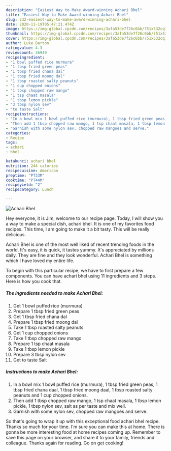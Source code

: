 ```yaml
---
description: "Easiest Way to Make Award-winning Achari Bhel"
title: "Easiest Way to Make Award-winning Achari Bhel"
slug: 232-easiest-way-to-make-award-winning-achari-bhel
date: 2020-11-19T05:47:21.474Z
image: https://img-global.cpcdn.com/recipes/3afa53de7f26c6bb/751x532cq70/achari-bhel-recipe-main-photo.jpg
thumbnail: https://img-global.cpcdn.com/recipes/3afa53de7f26c6bb/751x532cq70/achari-bhel-recipe-main-photo.jpg
cover: https://img-global.cpcdn.com/recipes/3afa53de7f26c6bb/751x532cq70/achari-bhel-recipe-main-photo.jpg
author: Luke Barton
ratingvalue: 4.3
reviewcount: 36949
recipeingredient:
- "1 bowl puffed rice murmura"
- "1 tbsp fried green peas"
- "1 tbsp fried chana dal"
- "1 tbsp fried moong dal"
- "1 tbsp roasted salty peanuts"
- "1 cup chopped onions"
- "1 tbsp chopped raw mango"
- "1 tsp chaat masala"
- "1 tbsp lemon pickle"
- "3 tbsp nylon sev"
- "to taste Salt"
recipeinstructions:
- "In a bowl mix 1 bowl puffed rice (murmura), 1 tbsp fried green peas, 1 tbsp fried chana daal, 1 tbsp fried moong daal, 1 tbsp roasted salty peanuts and 1 cup chopped onions."
- "Then add 1 tbsp chopped raw mango, 1 tsp chaat masala, 1 tbsp lemon pickle, 1 tbsp nylon sev, salt as per taste and mix well."
- "Garnish with some nylon sev, chopped raw mangoes and serve."
categories:
- Recipe
tags:
- achari
- bhel

katakunci: achari bhel 
nutrition: 244 calories
recipecuisine: American
preptime: "PT33M"
cooktime: "PT44M"
recipeyield: "2"
recipecategory: Lunch

---
```



![Achari Bhel](https://img-global.cpcdn.com/recipes/3afa53de7f26c6bb/751x532cq70/achari-bhel-recipe-main-photo.jpg)

Hey everyone, it is Jim, welcome to our recipe page. Today, I will show you a way to make a special dish, achari bhel. It is one of my favorites food recipes. This time, I am going to make it a bit tasty. This will be really delicious.



Achari Bhel is one of the most well liked of recent trending foods in the world. It's easy, it is quick, it tastes yummy. It's appreciated by millions daily. They are fine and they look wonderful. Achari Bhel is something which I have loved my entire life.


To begin with this particular recipe, we have to first prepare a few components. You can have achari bhel using 11 ingredients and 3 steps. Here is how you cook that.

<!--inarticleads1-->

##### The ingredients needed to make Achari Bhel:

1. Get 1 bowl puffed rice (murmura)
1. Prepare 1 tbsp fried green peas
1. Get 1 tbsp fried chana dal
1. Prepare 1 tbsp fried moong dal
1. Take 1 tbsp roasted salty peanuts
1. Get 1 cup chopped onions
1. Take 1 tbsp chopped raw mango
1. Prepare 1 tsp chaat masala
1. Take 1 tbsp lemon pickle
1. Prepare 3 tbsp nylon sev
1. Get to taste Salt




<!--inarticleads2-->

##### Instructions to make Achari Bhel:

1. In a bowl mix 1 bowl puffed rice (murmura), 1 tbsp fried green peas, 1 tbsp fried chana daal, 1 tbsp fried moong daal, 1 tbsp roasted salty peanuts and 1 cup chopped onions.
1. Then add 1 tbsp chopped raw mango, 1 tsp chaat masala, 1 tbsp lemon pickle, 1 tbsp nylon sev, salt as per taste and mix well.
1. Garnish with some nylon sev, chopped raw mangoes and serve.




So that's going to wrap it up with this exceptional food achari bhel recipe. Thanks so much for your time. I'm sure you can make this at home. There is gonna be more interesting food at home recipes coming up. Remember to save this page on your browser, and share it to your family, friends and colleague. Thanks again for reading. Go on get cooking!
